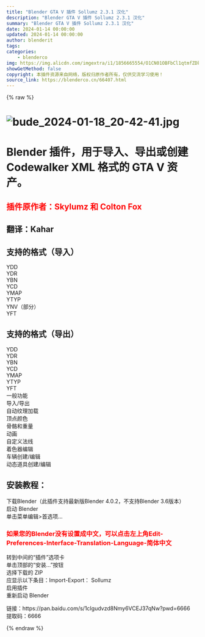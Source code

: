```yaml
---
title: "Blender GTA V 插件 Sollumz 2.3.1 汉化"
description: "Blender GTA V 插件 Sollumz 2.3.1 汉化"
summary: "Blender GTA V 插件 Sollumz 2.3.1 汉化"
date: 2024-01-14 00:00:00
updated: 2024-01-14 00:00:00
author: blenderit
tags: 
categories:
    - blenderco
img: https://img.alicdn.com/imgextra/i1/1856665554/O1CN01OBFbCl1qtmfZDkHCP_!!1856665554.jpg
showGetMethod: false
copyright: 本插件资源来自网络，版权归原作者所有，仅供交流学习使用！
source_link: https://blenderco.cn/66407.html
---
```


{% raw %}
<h1><img src="https://img.alicdn.com/imgextra/i1/1856665554/O1CN01OBFbCl1qtmfZDkHCP_!!1856665554.jpg" alt="bude_2024-01-18_20-42-41.jpg"></h1><h1>Blender 插件，用于导入、导出或创建 Codewalker XML 格式的 GTA V 资产。</h1><h2 id="插件作者：skylumz-和-colton-fox"><span style="color: #ff0000;">插件原作者：Skylumz 和 Colton Fox</span></h2><h2 id="翻译：kahar">翻译：Kahar</h2><h2 id="支持的格式（导入）">支持的格式（导入）</h2><p>YDD<br>
YDR<br>
YBN<br>
YCD<br>
YMAP<br>
YTYP<br>
YNV（部分）<br>
YFT</p><h2>支持的格式（导出）</h2><p>YDD<br>
YDR<br>
YBN<br>
YCD<br>
YMAP<br>
YTYP<br>
YFT<br>
一般功能<br>
导入/导出<br>
自动纹理加载<br>
顶点颜色<br>
骨骼和重量<br>
动画<br>
自定义法线<br>
着色器编辑<br>
车辆创建/编辑<br>
动态道具创建/编辑</p><h2>安装教程：</h2><p>下载Blender（此插件支持最新版Blender 4.0.2，不支持Blender 3.6版本）<br>
启动 Blender<br>
单击菜单编辑&gt;首选项…</p><h3 id="如果您的blender没有设置成中文，可以点击左上角edit-preferences-interface-translation-language-简体中文"><span style="color: #ff0000;">如果您的Blender没有设置成中文，可以点击左上角Edit-Preferences-Interface-Translation-Language-简体中文</span></h3><p>转到中间的“插件”选项卡<br>
单击顶部的“安装…”按钮<br>
选择下载的 ZIP<br>
应显示以下条目：Import-Export： Sollumz<br>
启用插件<br>
重新启动 Blender</p><p>链接：https://pan.baidu.com/s/1cIgudvzd8Nmy6VCEJ37qNw?pwd=6666<br>
提取码：6666</p>
<div style="display: none">blenderco</div>
{% endraw %}